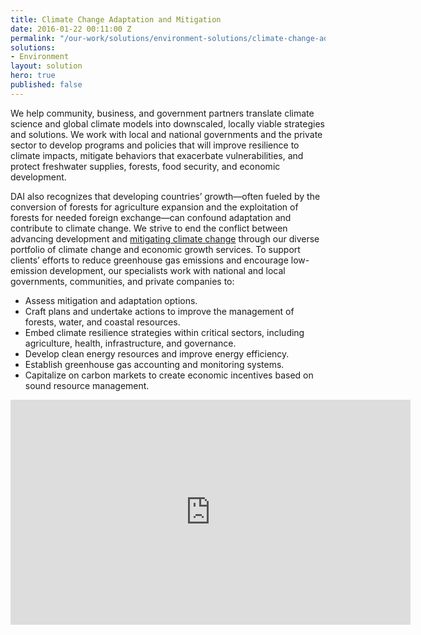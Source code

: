 ```yaml
---
title: Climate Change Adaptation and Mitigation
date: 2016-01-22 00:11:00 Z
permalink: "/our-work/solutions/environment-solutions/climate-change-adaptation-and-mitigation"
solutions:
- Environment
layout: solution
hero: true
published: false
---
```


We help community, business, and government partners translate climate science and global climate models into downscaled, locally viable strategies and solutions. We work with local and national governments and the private sector to develop programs and policies that will improve resilience to climate impacts, mitigate behaviors that exacerbate vulnerabilities, and protect freshwater supplies, forests, food security, and economic development.

DAI also recognizes that developing countries’ growth—often fueled by the conversion of forests for agriculture expansion and the exploitation of forests for needed foreign exchange—can confound adaptation and contribute to climate change. We strive to end the conflict between advancing development and [mitigating climate change](https://www.facebook.com/DAIGlobal/videos/10155131037990797/) through our diverse portfolio of climate change and economic growth services. To support clients’ efforts to reduce greenhouse gas emissions and encourage low-emission development, our specialists work with national and local governments, communities, and private companies to:

* Assess mitigation and adaptation options.
* Craft plans and undertake actions to improve the management of forests, water, and coastal resources.
* Embed climate resilience strategies within critical sectors, including agriculture, health, infrastructure, and governance.
* Develop clean energy resources and improve energy efficiency.
* Establish greenhouse gas accounting and monitoring systems.
* Capitalize on carbon markets to create economic incentives based on sound resource management.

<iframe src="https://player.vimeo.com/video/214065469" width="640" height="360" frameborder="0" webkitallowfullscreen mozallowfullscreen allowfullscreen></iframe>